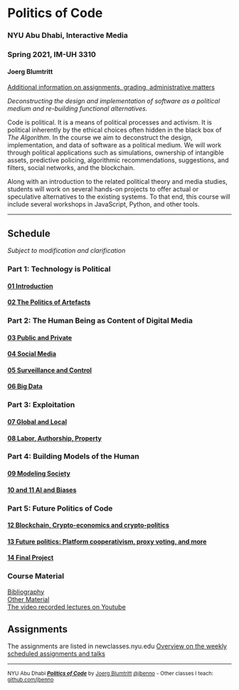 # Politics of Code
### NYU Abu Dhabi, Interactive Media
### Spring 2021, IM-UH 3310
#### Joerg Blumtritt
[Additional information on assignments, grading, administrative matters](/files/Additional-Information.md)

*Deconstructing the design and implementation of software as a political medium and re-building functional alternatives.*

Code is political. It is a means of political processes and activism. It is political inherently by the ethical choices often hidden in the black box of *The Algorithm*.
In the course we aim to deconstruct the design, implementation, and data of software as a political medium. We will work through political applications such as simulations, ownership of intangible assets, predictive policing, algorithmic recommendations, suggestions, and filters, social networks, and the blockchain.

Along with an introduction to the related political theory and media studies, students will work on several hands-on projects to offer actual or speculative alternatives to the existing systems. To that end, this course will include several workshops in JavaScript, Python, and other tools.

***

## Schedule
*Subject to modification and clarification*

### Part 1: Technology is Political
#### [01 Introduction](/files/01.md)
#### [02 The Politics of Artefacts](/files/02.md)

### Part 2: The Human Being as Content of Digital Media
#### [03 Public and Private](/files/03.md)
#### [04 Social Media](/files/04.md)
#### [05 Surveillance and Control](/files/05.md)
#### [06 Big Data](/files/06.md)

### Part 3: Exploitation
#### [07 Global and Local](/files/07.md)
#### [08 Labor, Authorship, Property](/files/08.md)

### Part 4: Building Models of the Human
#### [09 Modeling Society](/files/09.md)
#### [10 and 11 AI and Biases](/files/10.md)

### Part 5: Future Politics of Code
#### [12 Blockchain, Crypto-economics and crypto-politics](/files/11.md)
#### [13 Future politics: Platform cooperativism, proxy voting, and more](/files/12.md)
#### [14 Final Project](/files/14.md)

### Course Material
[Bibliography](/files/Bibliography.md)  
[Other Material](/files/Material.md)  
[The video recorded lectures on Youtube](/files/Videos.md)

## Assignments
The assignments are listed in newclasses.nyu.edu
[Overview on the weekly scheduled assignments and talks](https://docs.google.com/spreadsheets/d/10sTVIMTuhJcucApQ2_A34UC9M1YQ270t3X0l6DZnmDw/edit?usp=sharing)

***

<sup>NYU Abu Dhabi ***[Politics of Code](/README.md)*** by [Joerg Blumtritt](https://jbenno.net) [@jbenno](https://twitter.com/jbenno) - Other classes I teach: [github.com/jbenno](https://github.com/jbenno/teaching/blob/master/README.md)</sup>

